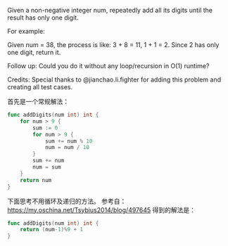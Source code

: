 Given a non-negative integer num, repeatedly add all its digits until the result has only one digit.

For example:

Given num = 38, the process is like: 3 + 8 = 11, 1 + 1 = 2. Since 2 has only one digit, return it.

Follow up:
Could you do it without any loop/recursion in O(1) runtime?

Credits:
Special thanks to @jianchao.li.fighter for adding this problem and creating all test cases.


首先是一个常规解法：

```go
func addDigits(num int) int {
	for num > 9 {
		sum := 0
		for num > 9 {
			sum += num % 10
			num = num / 10
		}
		sum += num
		num = sum
	}
	return num
}
```

下面思考不用循环及递归的方法。
参考自： https://my.oschina.net/Tsybius2014/blog/497645
得到的解法是：

```go
func addDigits(num int) int {
	return (num-1)%9 + 1
}
```

